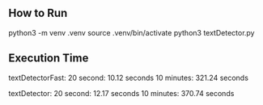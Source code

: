 ## How to Run

python3 -m venv .venv
source .venv/bin/activate
python3 textDetector.py


## Execution Time

textDetectorFast:
20 second: 10.12 seconds
10 minutes: 321.24 seconds

textDetector:
20 second: 12.17 seconds
10 minutes: 370.74 seconds
